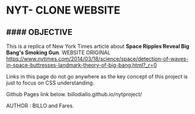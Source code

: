 # NYT- CLONE WEBSITE

## #### OBJECTIVE #######
This is a replica of New York Times article about **Space Ripples Reveal Big Bang's Smoking Gun**.
WEBSITE ORIGINAL 
https://www.nytimes.com/2014/03/18/science/space/detection-of-waves-in-space-buttresses-landmark-theory-of-big-bang.html?_r=0


Links in this page do not go anywhere as the key concept of this project is just to focus on CSS understanding.

Github Pages link below.
billodiallo.github.io/nytproject/

AUTHOR : BILLO and Fares.